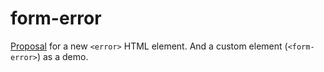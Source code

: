 # form-error

[Proposal](./proposal.md) for a new `<error>` HTML element. And a custom
element (`<form-error>`) as a demo. 
